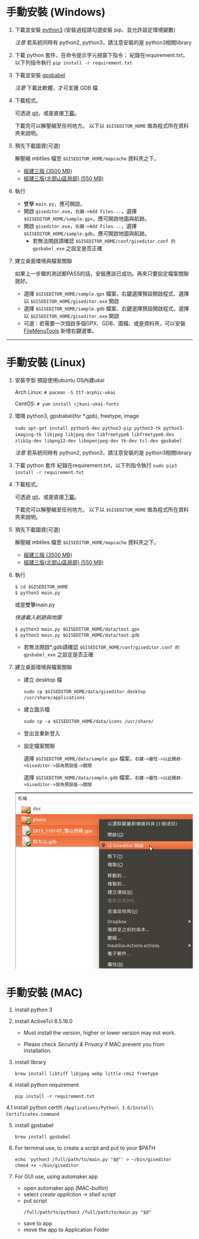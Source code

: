 手動安裝 (Windows) <a name="win_install"></a>
==================

1. 下載並安裝 [python3][] (安裝過程請勾選安裝 pip、並允許設定環境變數)

    _注意_ 若系統同時有 python2, python3，請注意安裝的是 python3相關library

[python3]: https://www.python.org/downloads/windows/ 

2. 下載 python 套件，在命令提示字元視窗下指令：
    紀錄在requirement.txt，以下列指令執行
    ```pip install -r requirement.txt```

3. 下載並安裝 [gpsbabel][]

    _注意_ 下載此軟體，才可支援 GDB 檔

[gpsbabel]: http://www.gpsbabel.org/download.html

4. 下載程式。

    可透過 [git][git_repo]，或是直接[下載][git_arch]。

    下載完可以解壓縮至任何地方。 以下以 `$GISEDITOR_HOME` 做為程式所在資料夾來說明。

[git_repo]: https://github.com/dayanuyim/GisEditor.git
[git_arch]: https://github.com/dayanuyim/GisEditor/archive/master.zip

5. 預先下載圖資(可選)

    解壓縮 mbtiles 檔至 `$GISEDITOR_HOME/mapcache` 資料夾之下。

     *  [經建三版 (3500 MB)](https://drive.google.com/file/d/0B7ryOauZNjlbT2EwbzBlSEpwT1U/view?usp=sharing)
     *  [經建三版(北部山區局部) (550 MB)](https://drive.google.com/file/d/0B7ryOauZNjlbWGpJTl84S1Y2OXM/view?usp=sharing)

6. 執行
     *  雙擊 `main.py`，應可開啟。
     *  開啟 `giseditor.exe`，`右鍵->Add Files...`，選擇 `$GISEDITOR_HOME/sample.gpx`，應可開啟地圖與航跡。
     *  開啟 `giseditor.exe`，`右鍵->Add Files...`，選擇 `$GISEDITOR_HOME/sample.gdb`，應可開啟地圖與航跡。
         *  若無法開啟請確認 `$GISEDITOR_HOME/conf/giseditor.conf 的 gpsbabel_exe` 之設定是否正確

7. 建立桌面環境與檔案關聯

    如果上一步驟的測試都PASS的話，安裝應該已成功。再來只要設定檔案關聯就好。

     *  選擇 `$GISEDITOR_HOME/sample.gpx` 檔案、右鍵選擇預設開啟程式、選擇以 `$GISEDITOR_HOME/giseditor.exe` 開啟
     *  選擇 `$GISEDITOR_HOME/sample.gdb` 檔案、右鍵選擇預設開啟程式、選擇以 `$GISEDITOR_HOME/giseditor.exe` 開啟
     *  可選：若需要一次個啟多個GPX、GDB、圖檔、或是資料夾，可以安裝 [FileMenuTools][] 新增右鍵選單。

[FileMenuTools]: https://briian.com/11030/filemenu-tools.html

-------------------------------------------------------

手動安裝 (Linux)  <a name="linux_install"></a>  
============

1. 安裝字型
    預設使用ubuntu OS內建ukai
    
    Arch Linux:
    ```# pacman -S ttf-arphic-ukai```

    CentOS:
    ```# yum install cjkuni-ukai-fonts```

2. 環境
    python3, gpsbabel(for *.gpb), freetype, image

    ```sudo apt-get install python5-dev python3-pip python3-tk python3-imaging-tk libjpeg libjpeg-dev libfreetype6 libfreetype6-dev zlib1g-dev libpng12-dev libopenjpeg-dev tk-dev tcl-dev gpsbabel```

   *注意* 若系統同時有 python2, python3，請注意安裝的是 python3相關library

3. 下載 python 套件
    紀錄在requirement.txt，以下列指令執行
    ```sudo pip3 install -r requirement.txt```

    
4. 下載程式。

    可透過 [git][git_repo]，或是直接[下載][git_arch]。

    下載完可以解壓縮至任何地方。 以下以 `$GISEDITOR_HOME` 做為程式所在資料夾來說明。

[git_repo]: https://github.com/dayanuyim/GisEditor.git
[git_arch]: https://github.com/dayanuyim/GisEditor/archive/master.zip

5. 預先下載圖資(可選)

    解壓縮 mbtiles 檔至 `$GISEDITOR_HOME/mapcache` 資料夾之下。

     *  [經建三版 (3500 MB)](https://drive.google.com/file/d/0B7ryOauZNjlbT2EwbzBlSEpwT1U/view?usp=sharing)
     *  [經建三版(北部山區局部) (550 MB)](https://drive.google.com/file/d/0B7ryOauZNjlbWGpJTl84S1Y2OXM/view?usp=sharing)

6. 執行

    ```
    $ cd $GISEDITOR_HOME
    $ python3 main.py   
    ```
    或是雙擊main.py

    *快速載入航跡與地圖*
    ```
    $ python3 main.py $GISEDITOR_HOME/data/test.gpx
    $ python3 main.py $GISEDITOR_HOME/data/test.gdb
    ```
    *  若無法開啟*.gdb請確認 `$GISEDITOR_HOME/conf/giseditor.conf 的 gpsbabel_exe` 之設定是否正確

7. 建立桌面環境與檔案關聯

     *  建立 desktop 檔

            sudo cp $GISEDITOR_HOME/data/giseditor.desktop /usr/share/applications

     *  建立圖示檔
     
            sudo cp -a $GISEDITOR_HOME/data/icons /usr/share/

     *  登出並重新登入

     *  設定檔案關聯
     
        選擇 `$GISEDITOR_HOME/data/sample.gpx` 檔案，`右鍵->屬性->以此開啟->Giseditor->設為預設值->關閉`

        選擇 `$GISEDITOR_HOME/data/sample.gdb` 檔案，`右鍵->屬性->以此開啟->Giseditor->設為預設值->關閉`

    ![右鍵選單][img_rightmenu]

[img_rightmenu]: https://github.com/dayanuyim/GisEditor/raw/dev/doc/pic/01_right_menu.png


手動安裝 (MAC) <a name="mac_install"></a>
==============

1. install python 3

2. install ActiveTcl 8.5.18.0
    
    * Must install the version, higher or lower version may not work.

    * Please check _Security & Privacy_ if MAC prevent you from installation.

3. install library

    ```
    brew install libtiff libjpeg webp little-cms2 freetype
    ```

4. install python requirement

    ```
    pip install -r requirement.txt
    ```

4.1 install python certifi
    ```
    /Applications/Python\ 3.6/Install\ Certificates.command
    ```

5. install gpsbabel
    
    ```
    brew install gpsbabel
    ```

6. For terminal use, to create a script and put to your $PATH

    ```
    echo 'python3 /full/path/to/main.py "$@"' > ~/bin/giseditor
    chmod +x ~/bin/giseditor
    ```

7. For GUI use, using automaker.app

    * open automaker.app (MAC-builtin)
    * select _create appliction_ -> _shell script_
    * put script
        ```
        /full/path/to/python3 /full/path/to/main.py "$@"
        ```
    * save to app
    * move the app to Application Folder
